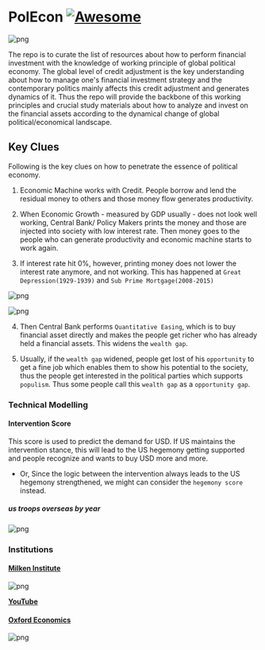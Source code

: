 # PolEcon [![Awesome](https://awesome.re/badge.svg)](https://awesome.re)

![png](assets/teaser.jpg)

The repo is to curate the list of resources about how to perform financial investment with the knowledge of working principle of global political economy.
The global level of credit adjustment is the key understanding about how to manage one's financial investment strategy and the contemporary politics mainly affects this credit adjustment and generates dynamics of it.
Thus the repo will provide the backbone of this working principles and crucial study materials about how to analyze and invest on the financial assets according to the dynamical change of global political/economical landscape.

## Key Clues 

Following is the key clues on how to penetrate the essence of political economy.

1. Economic Machine works with Credit. People borrow and lend the residual money to others and those money flow generates productivity.  

2. When Economic Growth - measured by GDP usually - does not look well working, Central Bank/ Policy Makers prints the money and those are injected into society with low interest rate. Then money goes to the people who can generate productivity and economic machine starts to work again.

3. If interest rate hit 0%, however, printing money does not lower the interest rate anymore, and not working. This has happened at `Great Depression(1929-1939)` and `Sub Prime Mortgage(2008-2015)`

![png](assets/zero_Ir.png)


![png](assets/monetary_policy_instruments.png)


4. Then Central Bank performs `Quantitative Easing`, which is to buy financial asset directly and makes the people get richer who has already held a financial assets. This widens the `wealth gap`. 

5. Usually, if the `wealth gap` widened, people get lost of his `opportunity` to get a fine job which enables them to show his potential to the society, thus the people get interested in the political parties which supports `populism`. Thus some people call this `wealth gap` as a `opportunity gap`.
 
### Technical Modelling 

#### Intervention Score

This score is used to predict the demand for USD. If US maintains the intervention stance, this will lead to the US hegemony getting supported and people recognize and wants to buy USD more and more.

- Or, Since the logic between the intervention always leads to the US hegemony strengthened, we might can consider the `hegemony score` instead.

##### us troops overseas by year
![png](assets/us_military_overseas.png)



  
### Institutions 

#### __[Milken Institute](https://www.milkeninstitute.org/)__ 

![png](assets/milken.png)

__[YouTube](https://www.youtube.com/channel/UCIRzxohZ6SbwsPqHFQGMJ7A)__

#### __[Oxford Economics](https://www.oxfordeconomics.com/)__ 

![png](assets/oxford.png)

